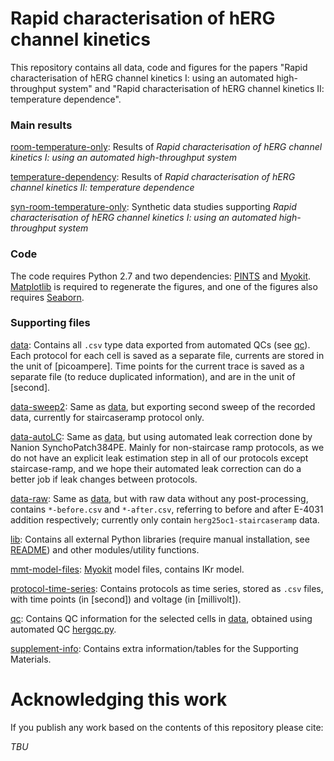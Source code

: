 # Rapid characterisation of hERG channel kinetics

This repository contains all data, code and figures for the papers "Rapid characterisation of hERG channel kinetics I: using an automated high-throughput system" and "Rapid characterisation of hERG channel kinetics II: temperature dependence".


### Main results

[room-temperature-only](./room-temperature-only): Results of *Rapid characterisation of hERG channel kinetics I: using an automated high-throughput system*

[temperature-dependency](./temperature-dependency): Results of *Rapid characterisation of hERG channel kinetics II: temperature dependence*

[syn-room-temperature-only](./syn-room-temperature-only): Synthetic data studies supporting *Rapid characterisation of hERG channel kinetics I: using an automated high-throughput system*


### Code

The code requires Python 2.7 and two dependencies: [PINTS](https://github.com/pints-team/pints) and [Myokit](http://myokit.org).
[Matplotlib](https://pypi.org/project/matplotlib/) is required to regenerate the figures, and one of the figures also requires [Seaborn](https://pypi.org/project/seaborn/).


### Supporting files

[data](./data): Contains all `.csv` type data exported from automated QCs (see [qc](./qc)). Each protocol for each cell is saved as a separate file, currents are stored in the unit of [picoampere]. Time points for the current trace is saved as a separate file (to reduce duplicated information), and are in the unit of [second].

[data-sweep2](./data-sweep2): Same as [data](./data), but exporting second sweep of the recorded data, currently for staircaseramp protocol only.

[data-autoLC](./data-autoLC): Same as [data](./data), but using automated leak correction done by Nanion SynchoPatch384PE. Mainly for non-staircase ramp protocols, as we do not have an explicit leak estimation step in all of our protocols except staircase-ramp, and we hope their automated leak correction can do a better job if leak changes between protocols.

[data-raw](./data-raw): Same as [data](./data), but with raw data without any post-processing, contains `*-before.csv` and `*-after.csv`, referring to before and after E-4031 addition respectively; currently only contain `herg25oc1-staircaseramp` data.

[lib](./lib): Contains all external Python libraries (require manual installation, see [README](./lib/README.md)) and other modules/utility functions.

[mmt-model-files](./mmt-model-files): [Myokit](http://myokit.org/) model files, contains IKr model.

[protocol-time-series](./protocol-time-series): Contains protocols as time series, stored as `.csv` files, with time points (in [second]) and voltage (in [millivolt]).

[qc](./qc): Contains QC information for the selected cells in [data](./data), obtained using automated QC [hergqc.py](./lib/hergqc.py).

[supplement-info](./supplement-info): Contains extra information/tables for the Supporting Materials.


# Acknowledging this work

If you publish any work based on the contents of this repository please cite:

*TBU*
